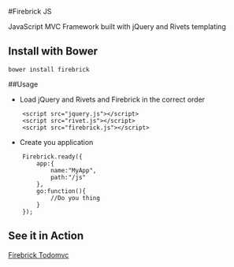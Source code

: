 #Firebrick JS

JavaScript MVC Framework built with jQuery and Rivets templating

## Install with Bower
```
bower install firebrick
```

##Usage

* Load jQuery and Rivets and Firebrick in the correct order
```
	<script src="jquery.js"></script>
	<script src="rivet.js"></script>
	<script src="firebrick.js"></script>
```
* Create you application
```
	Firebrick.ready({
		app:{
			name:"MyApp",
			path:"/js"
		},
		go:function(){
			//Do you thing
		}
	});
```

## See it in Action

[Firebrick Todomvc](https://github.com/smasala/firebrick-todomvc)


